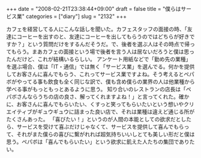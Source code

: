 +++
date = "2008-02-21T23:38:44+09:00"
draft = false
title = "僕らはサービス業"
categories = ["diary"]
slug = "2132"
+++

カフェを経営してる人にこんな話しを聞いた。カフェスタッフの面接の時、「友達にコーヒーを出すのと、友達にコーヒーを出してもらうのではどちらが好きですか？」という質問だけをするんだそうだ。で、後者を選ぶ人はその時点で帰ってもらう。まあカフェの面接という場で後者を言う人は居ないだろうと僕は思ったんだけど、これが結構いるらしい。
アンケート用紙などで「勤め先の業種」を選ぶ場合、僕は「IT・通信」では無く「サービス業」を選んでる。何かを提供してお客さんに喜んでもらう、これってサービス業ですよね。そう考えるとペパボがやってる事も飲食も全く同じな訳で、僕も含め僕らの業界の人は他業種から学べる事がもっともっとあるように思う。
知り合いのレストランの店長は「ペパボさんならうちの店の良さ、解ってくれますよね！」と言ってくれた。確かに、お客さんに喜んでもらいたい、くすっと笑ってもらいたいという想いやクリエイティブがギュウギュウに詰まった良い店で、それは業種は違えど通じる所がたくさんあった。
「喜びたい！」というのが人間の本能としての欲求だとしたら、サービスを受けて喜ぶだけじゃなくて、サービスを提供して喜んでもらって、それがまた僕らの喜びに繋がれれば超気持ちいいしとても美しい形だと僕は思う。ペパボは「喜んでもらいたい」という欲求に飢えた人たちの集団でありたい。
